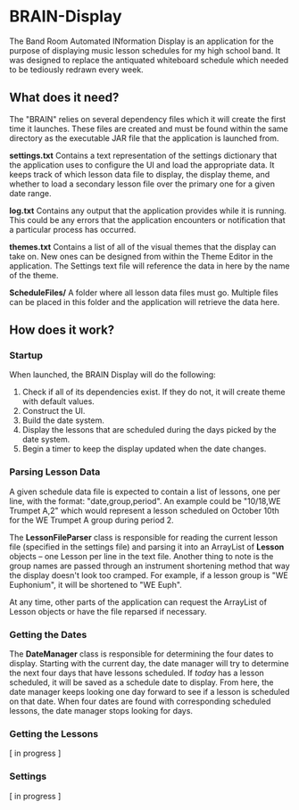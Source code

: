 # BRAIN-Display

The Band Room Automated INformation Display is an application for the purpose of displaying music lesson schedules for my high school band. It was designed to replace the antiquated whiteboard schedule which needed to be tediously redrawn every week. 

## What does it need?
The "BRAIN" relies on several dependency files which it will create the first time it launches.  These files are created and must be found within the same directory as the executable JAR file that the application is launched from.  

**settings.txt** Contains a text representation of the settings dictionary that the application uses to configure the UI and load the appropriate data.  It keeps track of which lesson data file to display, the display theme, and whether to load a secondary lesson file over the primary one for a given date range.

**log.txt** Contains any output that the application provides while it is running.  This could be any errors that the application encounters or notification that a particular process has occurred.

**themes.txt** Contains a list of all of the visual themes that the display can take on.  New ones can be designed from within the Theme Editor in the application.  The Settings text file will reference the data in here by the name of the theme.

**ScheduleFiles/** A folder where all lesson data files must go.  Multiple files can be placed in this folder and the application will retrieve the data here.



## How does it work?

### Startup ###
When launched, the BRAIN Display will do the following:
1. Check if all of its dependencies exist.  If they do not, it will create theme with default values.
2. Construct the UI.
3. Build the date system.
4. Display the lessons that are scheduled during the days picked by the date system.
5. Begin a timer to keep the display updated when the date changes.

### Parsing Lesson Data ###
A given schedule data file is expected to contain a list of lessons, one per line, with the format: "date,group,period".  An example could be "10/18,WE Trumpet A,2" which would represent a lesson scheduled on October 10th for the WE Trumpet A group during period 2.

The **LessonFileParser** class is responsible for reading the current lesson file (specified in the settings file) and parsing it into an ArrayList of **Lesson** objects – one Lesson per line in the text file.  Another thing to note is the group names are passed through an instrument shortening method that way the display doesn't look too cramped.  For example, if a lesson group is "WE Euphonium", it will be shortened to "WE Euph".

At any time, other parts of the application can request the ArrayList of Lesson objects or have the file reparsed if necessary.

### Getting the Dates ###
The **DateManager** class is responsible for determining the four dates to display.  Starting with the current day, the date manager will try to determine the next four days that have lessons scheduled.  If *today* has a lesson scheduled, it will be saved as a schedule date to display.  From here, the date manager keeps looking one day forward to see if a lesson is scheduled on that date.  When four dates are found with corresponding scheduled lessons, the date manager stops looking for days. 

### Getting the Lessons ###
[ in progress ]

### Settings ###
[ in progress ]
